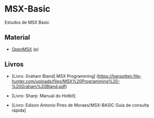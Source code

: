 # MSX-Basic

Estudos de MSX Basic

## Material

* [OpenMSX](https://openmsx.org/) (p)

## Livros

* [Livro: Graham Bland] MSX Programming] (https://hansotten.file-hunter.com/uploads/files/MSX%20Programming%20-%20Graham%20Bland.pdf)

* [Livro: Sharp: Manual do Hotbit]
* [Livro: Edison Antonio Pires de Moraes/MSX-BASIC Guia de consulta rápida]


